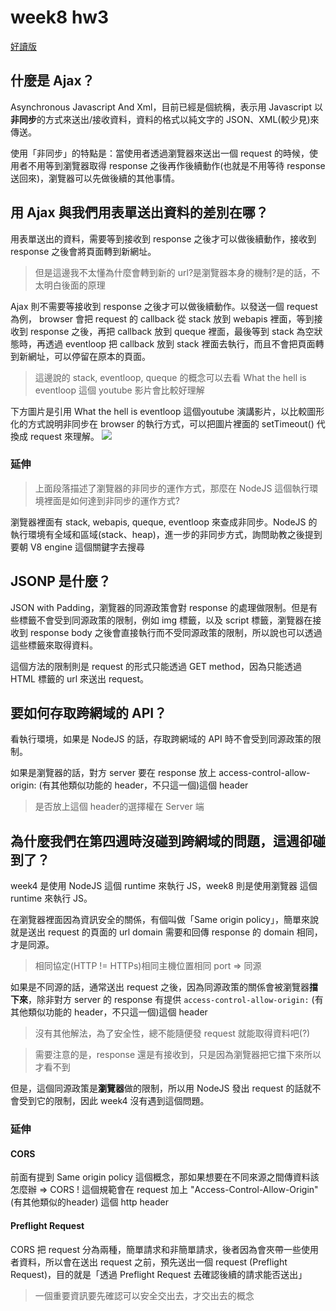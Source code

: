 # week8 hw3

[好讀版](https://hackmd.io/@ouR5x-oVSMy4d8R5uFsKNg/Hk4F4-2__)

## 什麼是 Ajax？

Asynchronous Javascript And Xml，目前已經是個統稱，表示用 Javascript 以**非同步**的方式來送出/接收資料，資料的格式以純文字的 JSON、XML(較少見)來傳送。

使用「非同步」的特點是：當使用者透過瀏覽器來送出一個 request 的時候，使用者不用等到瀏覽器取得 response 之後再作後續動作(也就是不用等待 response 送回來)，瀏覽器可以先做後續的其他事情。

## 用 Ajax 與我們用表單送出資料的差別在哪？

用表單送出的資料，需要等到接收到 response 之後才可以做後續動作，接收到 response 之後會將頁面轉到新網址。
> 但是這邊我不太懂為什麼會轉到新的 url?是瀏覽器本身的機制?是的話，不太明白後面的原理

Ajax 則不需要等接收到 response 之後才可以做後續動作。以發送一個 request 為例， browser 會把 request 的 callback 從 stack 放到 webapis 裡面，等到接收到 response 之後，再把 callback 放到 queque 裡面，最後等到 stack 為空狀態時，再透過 eventloop 把 callback 放到 stack 裡面去執行，而且不會把頁面轉到新網址，可以停留在原本的頁面。
> 這邊說的 stack, eventloop, queque 的概念可以去看 What the hell is eventloop 這個 youtube 影片會比較好理解

下方圖片是引用 What the hell is eventloop 這個youtube 演講影片，以比較圖形化的方式說明非同步在 browser 的執行方式，可以把圖片裡面的 setTimeout() 代換成 request 來理解。
![](https://i.imgur.com/pr6WzdT.png)

### 延伸

> 上面段落描述了瀏覽器的非同步的運作方式，那麼在 NodeJS 這個執行環境裡面是如何達到非同步的運作方式?

瀏覽器裡面有 stack, webapis, queque, eventloop 來查成非同步。NodeJS 的執行環境有全域和區域(stack、heap)，進一步的非同步方式，詢問助教之後提到要朝 V8 engine 這個關鍵字去搜尋

## JSONP 是什麼？

JSON with Padding，瀏覽器的同源政策會對 response 的處理做限制。但是有些標籤不會受到同源政策的限制，例如 img 標籤，以及 script 標籤，瀏覽器在接收到 response body 之後會直接執行而不受同源政策的限制，所以說也可以透過這些標籤來取得資料。

這個方法的限制則是 request 的形式只能透過 GET method，因為只能透過 HTML 標籤的 url 來送出 request。

## 要如何存取跨網域的 API？

看執行環境，如果是 NodeJS 的話，存取跨網域的 API 時不會受到同源政策的限制。

如果是瀏覽器的話，對方 server 要在 response 放上 access-control-allow-origin: (有其他類似功能的 header，不只這一個)這個 header
> 是否放上這個 header的選擇權在 Server 端

## 為什麼我們在第四週時沒碰到跨網域的問題，這週卻碰到了？

week4 是使用 NodeJS 這個 runtime 來執行 JS，week8 則是使用瀏覽器 這個 runtime 來執行 JS。

在瀏覽器裡面因為資訊安全的關係，有個叫做「Same origin policy」，簡單來說就是送出 request 的頁面的 url domain 需要和回傳 response 的 domain 相同，才是同源。
> 相同協定(HTTP != HTTPs)相同主機位置相同 port => 同源

如果是不同源的話，通常送出 request 之後，因為同源政策的關係會被瀏覽器**擋下來**，除非對方 server 的 response 有提供 `access-control-allow-origin:` (有其他類似功能的 header，不只這一個)這個 header
> 沒有其他解法，為了安全性，總不能隨便發 request 就能取得資料吧(?)

> 需要注意的是，response 還是有接收到，只是因為瀏覽器把它擋下來所以才看不到

但是，這個同源政策是**瀏覽器**做的限制，所以用 NodeJS 發出 request 的話就不會受到它的限制，因此 week4 沒有遇到這個問題。

### 延伸

#### CORS

前面有提到 Same origin policy 這個概念，那如果想要在不同來源之間傳資料該怎麼辦 => CORS !
這個規範會在 request 加上 "Access-Control-Allow-Origin"(有其他類似的header) 這個 http header

#### Preflight Request

CORS 把 request 分為兩種，簡單請求和非簡單請求，後者因為會夾帶一些使用者資料，所以會在送出 request 之前，預先送出一個 request (Preflight Request)，目的就是「透過 Preflight Request 去確認後續的請求能否送出」
> 一個重要資訊要先確認可以安全交出去，才交出去的概念

